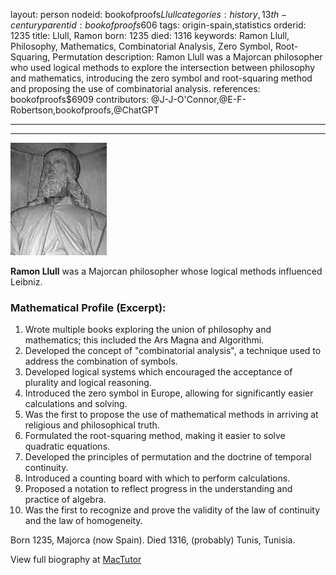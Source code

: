 layout: person
nodeid: bookofproofs$Llull
categories: history,13th-century
parentid: bookofproofs$606
tags: origin-spain,statistics
orderid: 1235
title: Llull, Ramon
born: 1235
died: 1316
keywords: Ramon Llull, Philosophy, Mathematics, Combinatorial Analysis, Zero Symbol, Root-Squaring, Permutation
description: Ramon Llull was a Majorcan philosopher who used logical methods to explore the intersection between philosophy and mathematics, introducing the zero symbol and root-squaring method and proposing the use of combinatorial analysis.
references: bookofproofs$6909
contributors: @J-J-O'Connor,@E-F-Robertson,bookofproofs,@ChatGPT

---



---

![Llull.jpg](https://github.com/bookofproofs/bookofproofs.github.io/blob/main/_sources/_assets/images/portraits/Llull.jpg?raw=true)

**Ramon Llull** was a Majorcan philosopher whose logical methods influenced Leibniz.

### Mathematical Profile (Excerpt):
1. Wrote multiple books exploring the union of philosophy and mathematics; this included the Ars Magna and Algorithmi.
2. Developed the concept of "combinatorial analysis", a technique used to address the combination of symbols.
3. Developed logical systems which encouraged the acceptance of plurality and logical reasoning.
4. Introduced the zero symbol in Europe, allowing for significantly easier calculations and solving.
5. Was the first to propose the use of mathematical methods in arriving at religious and philosophical truth.
6. Formulated the root-squaring method, making it easier to solve quadratic equations.
7. Developed the principles of permutation and the doctrine of temporal continuity. 
8. Introduced a counting board with which to perform calculations.
9. Proposed a notation to reflect progress in the understanding and practice of algebra.
10. Was the first to recognize and prove the validity of the law of continuity and the law of homogeneity.

Born 1235, Majorca (now Spain). Died 1316, (probably) Tunis, Tunisia.

View full biography at [MacTutor](https://mathshistory.st-andrews.ac.uk/Biographies/Llull/)
